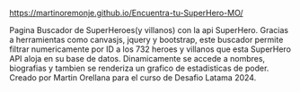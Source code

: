 https://martinoremonje.github.io/Encuentra-tu-SuperHero-MO/

Pagina Buscador de SuperHeroes(y villanos) con la api SuperHero.
Gracias a herramientas como canvasjs, jquery y bootstrap, este buscador permite filtrar numericamente por ID a los 732 heroes y villanos que
esta SuperHero API aloja en su base de datos. 
Dinamicamente se accede a nombres, biografias y tambien se renderiza un grafico de estadisticas de poder. 
Creado por Martin Orellana para el curso de Desafio Latama 2024.
